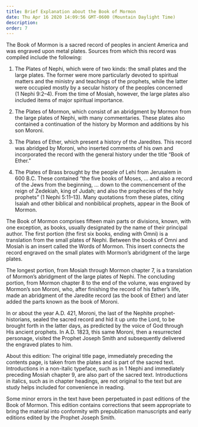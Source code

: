 ```yaml
---
title: Brief Explanation about the Book of Mormon
date: Thu Apr 16 2020 14:09:56 GMT-0600 (Mountain Daylight Time)
description: 
order: 7
---
```


<p>
  The Book of Mormon is a sacred record of peoples in ancient America and was
  engraved upon metal plates. Sources from which this record was compiled
  include the following:
</p>
<ol class="decimal" start="1">
  <li data-marker="1.">
    <p>
      The Plates of Nephi, which were of two kinds: the small plates and the
      large plates. The former were more particularly devoted to spiritual
      matters and the ministry and teachings of the prophets, while the latter
      were occupied mostly by a secular history of the peoples concerned
      (1&#xA0;Nephi 9:2&#x2013;4). From the time of Mosiah, however, the large
      plates also included items of major spiritual importance.
    </p>
  </li>
  <li data-marker="2.">
    <p>
      The Plates of Mormon, which consist of an abridgment by Mormon from the
      large plates of Nephi, with many commentaries. These plates also contained
      a continuation of the history by Mormon and additions by his son Moroni.
    </p>
  </li>
  <li data-marker="3.">
    <p>
      The Plates of Ether, which present a history of the Jaredites. This record
      was abridged by Moroni, who inserted comments of his own and incorporated
      the record with the general history under the title &#x201C;Book of
      Ether.&#x201D;
    </p>
  </li>
  <li data-marker="4.">
    <p>
      The Plates of Brass brought by the people of Lehi from Jerusalem in
      600&#xA0;B.C. These contained &#x201C;the five books of Moses, &#x2026;
      and also a record of the Jews from the beginning, &#x2026; down to the
      commencement of the reign of Zedekiah, king of Judah; and also the
      prophecies of the holy prophets&#x201D; (1&#xA0;Nephi 5:11&#x2013;13).
      Many quotations from these plates, citing Isaiah and other biblical and
      nonbiblical prophets, appear in the Book of Mormon.
    </p>
  </li>
</ol>
<p>
  The Book of Mormon comprises fifteen main parts or divisions, known, with one
  exception, as books, usually designated by the name of their principal author.
  The first portion (the first six books, ending with Omni) is a translation
  from the small plates of Nephi. Between the books of Omni and Mosiah is an
  insert called the Words of Mormon. This insert connects the record engraved on
  the small plates with Mormon&#x2019;s abridgment of the large plates.
</p>
<p>
  The longest portion, from Mosiah through Mormon chapter 7, is a translation of
  Mormon&#x2019;s abridgment of the large plates of Nephi. The concluding
  portion, from Mormon chapter 8 to the end of the volume, was engraved by
  Mormon&#x2019;s son Moroni, who, after finishing the record of his
  father&#x2019;s life, made an abridgment of the Jaredite record (as the book
  of Ether) and later added the parts known as the book of Moroni.
</p>
<p>
  In or about the year A.D.&#xA0;421, Moroni, the last of the Nephite
  prophet-historians, sealed the sacred record and hid it up unto the Lord, to
  be brought forth in the latter days, as predicted by the voice of God through
  His ancient prophets. In A.D.&#xA0;1823, this same Moroni, then a resurrected
  personage, visited the Prophet Joseph Smith and subsequently delivered the
  engraved plates to him.
</p>
<p>
  About this edition: The original title page, immediately preceding the
  contents page, is taken from the plates and is part of the sacred text.
  Introductions in a non-italic typeface, such as in 1&#xA0;Nephi and
  immediately preceding Mosiah chapter 9, are also part of the sacred text.
  Introductions in italics, such as in chapter headings, are not original to the
  text but are study helps included for convenience in reading.
</p>
<p>
  Some minor errors in the text have been perpetuated in past editions of the
  Book of Mormon. This edition contains corrections that seem appropriate to
  bring the material into conformity with prepublication manuscripts and early
  editions edited by the Prophet Joseph Smith.
</p>
